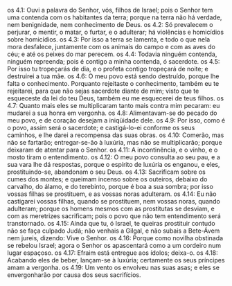 os 4.1: Ouvi a palavra do Senhor, vós, filhos de Israel; pois o Senhor tem uma contenda com os habitantes da terra; porque na terra não há verdade, nem benignidade, nem conhecimento de Deus.
os 4.2: Só prevalecem o perjurar, o mentir, o matar, o furtar, e o adulterar; há violências e homicídios sobre homicídios.
os 4.3: Por isso a terra se lamenta, e todo o que nela mora desfalece, juntamente com os animais do campo e com as aves do céu; e até os peixes do mar perecem.
os 4.4: Todavia ninguém contenda, ninguém repreenda; pois é contigo a minha contenda, ó sacerdote.
os 4.5: Por isso tu tropeçarás de dia, e o profeta contigo tropeçará de noite; e destruirei a tua mãe.
os 4.6: O meu povo está sendo destruído, porque lhe falta o conhecimento. Porquanto rejeitaste o conhecimento, também eu te rejeitarei, para que não sejas sacerdote diante de mim; visto que te esqueceste da lei do teu Deus, também eu me esquecerei de teus filhos.
os 4.7: Quanto mais eles se multiplicaram tanto mais contra mim pecaram: eu mudarei a sua honra em vergonha.
os 4.8: Alimentavam-se do pecado do meu povo, e de coração desejam a iniqüidade dele.
os 4.9: Por isso, como é o povo, assim será o sacerdote; e castigá-lo-ei conforme os seus caminhos, e lhe darei a recompensa das suas obras.
os 4.10: Comerão, mas não se fartarão; entregar-se-ão à luxúria, mas não se multiplicarão; porque deixaram de atentar para o Senhor.
os 4.11: A incontinência, e o vinho, e o mosto tiram o entendimento.
os 4.12: O meu povo consulta ao seu pau, e a sua vara lhe dá respostas, porque o espírito de luxúria os enganou, e eles, prostituindo-se, abandonam o seu Deus.
os 4.13: Sacrificam sobre os cumes dos montes; e queimam incenso sobre os outeiros, debaixo do carvalho, do álamo, e do terebinto, porque é boa a sua sombra; por isso vossas filhas se prostituem, e as vossas noras adulteram.
os 4.14: Eu não castigarei vossas filhas, quando se prostituem, nem vossas noras, quando adulteram; porque os homens mesmos com as prostitutas se desviam, e com as meretrizes sacrificam; pois o povo que não tem entendimento será transtornado.
os 4.15: Ainda que tu, ó Israel, te queiras prostituir contudo não se faça culpado Judá; não venhais a Gilgal, e não subais a Bete-Ávem nem jureis, dizendo: Vive o Senhor.
os 4.16: Porque como novilha obstinada se rebelou Israel; agora o Senhor os apascentará como a um cordeiro num lugar espaçoso.
os 4.17: Efraim está entregue aos ídolos; deixa-o.
os 4.18: Acabando eles de beber, lançam-se à luxúria; certamente os seus príncipes amam a vergonha.
os 4.19: Um vento os envolveu nas suas asas; e eles se envergonharão por causa dos seus sacrifícios.

